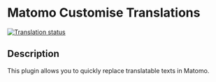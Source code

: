 # Matomo Customise Translations

[![Translation status](https://hosted.weblate.org/widgets/matomo/-/communityplugin-customisetranslations/svg-badge.svg)](https://hosted.weblate.org/projects/matomo/communityplugin-customisetranslations/)


## Description

This plugin allows you to quickly replace translatable texts in Matomo.
